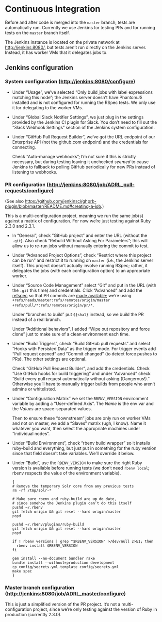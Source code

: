 # Continuous Integration

Before and after code is merged into the `master` branch, tests are
automatically run.  Currently we use Jenkins for testing PRs and for
running tests on the `master` branch itself.

The Jenkins instance is located on the private network at
<http://jenkins:8080/>, but tests aren’t run directly on the
Jenkins server.  Instead, it has worker VMs that it delegates jobs to.

## Jenkins configuration

### System configuration (<http://jenkins:8080/configure>)

- Under “Usage”, we’ve selected “Only build jobs with label
  expressions matching this node”; the Jenkins server doesn’t have
  PhantomJS installed and is not configured for running the RSpec
  tests.  We only use it for delegating to the worker VMs.

- Under “Global Slack Notifier Settings”, we just plug in the settings
  provided by the Jenkins CI plugin for Slack.  You don’t need to fill
  out the “Slack Webhook Settings” section of the Jenkins system
  configuration.

- Under “GitHub Pull Request Builder”, we’ve got the URL endpoint of
  our Enterprise API (not the github.com endpoint) and the credentials
  for connecting.

    Check “Auto-manage webhooks”; I’m not sure if this is strictly
    necessary, but during testing leaving it unchecked _seemed_ to
    cause Jenkins to fallback to polling GitHub periodically for new
    PRs instead of listening to webhooks.

### PR configuration (<http://jenkins:8080/job/ADRL_pull-requests/configure>)

(See also <https://github.com/jenkinsci/ghprb-plugin/blob/master/README.md#creating-a-job>.)

This is a multi-configuration project, meaning we run the same job(s)
against a matrix of configuration.  For now we’re just testing against
Ruby 2.3.0 and 2.3.1.

- In “General”, check “GitHub project” and enter the URL (without the
  `.git`).  Also check “Rebuild Without Asking For Parameters”; this
  will allow us to re-run jobs without manually entering the commit to
  test.

- Under “Advanced Project Options”, check “Restrict where this project
    can be run” and restrict it to running on `master` (i.e., the
    Jenkins server itself).  This project doesn’t actually involve
    running RSpec; rather, it delegates the jobs (with each
    configuration option) to an appropriate worker.

- Under “Source Code Management” select “Git” and put in the URL (with
    the `.git` this time) and credentials.  Click “Advanced” and add
    the
    [refspec](https://git-scm.com/book/en/v2/Git-Internals-The-Refspec)
    so that PR commits are
    [made available](https://caffinc.github.io/2015/11/github-pr-revision/);
    we’re using `+refs/heads/master:refs/remotes/origin/master
    +refs/pull/*:refs/remotes/origin/pr/*`.

    Under “branches to build” put `${sha1}` instead, so we build the
    PR instead of a real branch.

    Under “Additional behaviors”, I added “Wipe out repository and
    force clone” just to make sure of a clean environment each time.

- Under “Build Triggers”, check “Build GitHub pull requests” and
  select “Hooks with Persisted Data” as the trigger mode.  For trigger
  events add “Pull request opened” and “Commit changed” (to detect
  force pushes to PRs).  The other settings are optional.

  Check “GitHub Pull Request Builder”, and add the credentials. Check
  “Use GitHub hooks for build triggering” and under “Advanced” check
  “Build every pull request automatically without asking
  (Dangerous!).”  Otherwise you’ll have to manually trigger builds
  from people who aren’t admins or whitelisted.

- Under “Configuration Matrix” we set the `RBENV_VERSION` environment
  variable by adding  a “User-defined Axis”.  The _Name_ is the env
  var and the _Values_ are space-separated values.

    Then to ensure these “downstream” jobs are only run on worker VMs
    and not on master, we add a “Slaves” matrix (ugh, I know).  Name
    it whatever you want, then select the appropriate machines under
    “Individual nodes”.

- Under “Build Environment”, check “rbenv build wrapper” so it
    installs ruby-build and everything, but just put in something for
    the ruby version since that field doesn’t take variables.  We’ll
    override it below.

- Under “Build”, use the `RBENV_VERSION` to make sure the right Ruby
    version is available before running tests (we don’t need `rbenv
    local`; rbenv respects the value of the environment variable).

    ```shell
    {
    # Remove the temporary Solr core from any previous tests
    rm -rf /tmp/solr-*

    # Make sure rbenv and ruby-build are up do date,
    # since somehow the Jenkins plugin can’t do this itself
    pushd ~/.rbenv
    git fetch origin && git reset --hard origin/master
    popd

    pushd ~/.rbenv/plugins/ruby-build
    git fetch origin && git reset --hard origin/master
    popd

    if ! rbenv versions | grep "$RBENV_VERSION" >/dev/null 2>&1; then
      rbenv install $RBENV_VERSION
    fi

    gem install --no-document bundler rake
    bundle install --without=production development
    cp config/secrets.yml.template config/secrets.yml
    make spec
    }
    ```

### Master branch configuration (<http://jenkins:8080/job/ADRL_master/configure>)

This is just a simplified version of the PR project.  It’s not a
multi-configuration project, since we’re only testing against the
version of Ruby in production (currently 2.3.0).
